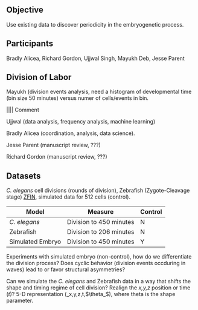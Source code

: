 ## Objective
Use existing data to discover periodicity in the embryogenetic process.

## Participants
Bradly Alicea, Richard Gordon, Ujjwal Singh, Mayukh Deb, Jesse Parent

## Division of Labor
Mayukh (division events analysis, need a histogram of developmental time (bin size 50 minutes) versus numer of cells/events in bin.


||||  Comment

Ujjwal (data analysis, frequency analysis, machine learning)

Bradly Alicea (coordination, analysis, data science).

Jesse Parent (manuscript review, ???)

Richard Gordon (manuscript review, ???)

## Datasets
_C. elegans_ cell divisions (rounds of division), Zebrafish (Zygote-Cleavage stage) [ZFIN](https://zfin.org/zf_info/zfbook/stages/index.html), simulated data for 512 cells (control).

Model            |  Measure                |  Control  |
-----------------|-------------------------|-----------|
*C. elegans*     | Division to 450 minutes | N         |
Zebrafish        | Division to 206 minutes | N         |
Simulated Embryo | Division to 450 minutes | Y         |

Experiments with simulated embryo (non-control), how do we differentiate the division process? Does cyclic behavior (division events occduring in waves) lead to or favor structural asymmetries?

Can we simulate the _C. elegans_ and Zebrafish data in a way that shifts the shape and timing regime of cell division? Realign the _x,y,z_ position or time (_t_)? 5-D representation (_x,y,z,t,$\theta_$), where theta is the shape parameter.
